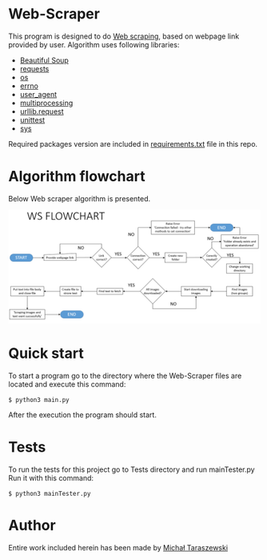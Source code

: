 # Web-Scraper

This program is designed to do [Web scraping](https://en.wikipedia.org/wiki/Web_scraping), based on webpage link provided by user. Algorithm uses following libraries:
  * [Beautiful Soup](https://www.crummy.com/software/BeautifulSoup/bs4/doc/)
  * [requests](http://docs.python-requests.org/en/master/)
  * [os](https://docs.python.org/3/library/os.html)
  * [errno](https://docs.python.org/3.1/library/errno.html)
  * [user_agent](https://pypi.org/project/user_agent/)
  * [multiprocessing](https://docs.python.org/3/library/multiprocessing.html)
  * [urllib.request](https://docs.python.org/3/library/urllib.request.html)
  * [unittest](https://docs.python.org/3/library/unittest.html)
  * [sys](https://docs.python.org/3/library/sys.html)

Required packages version are included in [requirements.txt](https://github.com/MTaraszewski/Web-Scraper/blob/master/requirements.txt) file in this repo.

# Algorithm flowchart
Below Web scraper algorithm is presented.

![alt text](https://github.com/MTaraszewski/Web-Scraper/blob/master/WS_flowchart.PNG "Flowchart")

# Quick start
To start a program go to the directory where the Web-Scraper files are located and execute this command:
```
$ python3 main.py
```
After the execution the program should start.

# Tests
To run the tests for this project go to Tests directory and run mainTester.py Run it with this command:
```
$ python3 mainTester.py
```

# Author
Entire work included herein has been made by [Michał Taraszewski](https://github.com/MTaraszewski)
